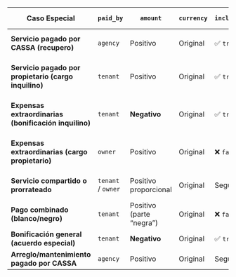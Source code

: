 | Caso Especial                                         | `paid_by`          | `amount`                 | `currency` | `included_in_collection` | `voucher_id` | `description`                                | Impacto adicional                 |
| ----------------------------------------------------- | ------------------ | ------------------------ | ---------- | ------------------------ | ------------ | -------------------------------------------- | --------------------------------- |
| **Servicio pagado por CASSA (recupero)**              | `agency`           | Positivo                 | Original   | ✅ `true`                 | NULL         | "ABSA junio 2025 (recupero)"                 | Se cobra al inquilino en COB.     |
| **Servicio pagado por propietario (cargo inquilino)** | `tenant`           | Positivo                 | Original   | ✅ `true`                 | NULL         | "Camuzzi mayo 2025 (pagado por propietario)" | Bonificación al propietario.      |
| **Expensas extraordinarias (bonificación inquilino)** | `tenant`           | **Negativo**             | Original   | ✅ `true`                 | NULL         | "Bonificación expensas extraordinarias mayo" | Cargo equivalente al propietario. |
| **Expensas extraordinarias (cargo propietario)**      | `owner`            | Positivo                 | Original   | ❌ `false`                | NULL         | "Cargo expensas extraordinarias mayo"        | Descuento en liquidación.         |
| **Servicio compartido o prorrateado**                 | `tenant` / `owner` | Positivo proporcional    | Original   | Según caso               | NULL         | "Edes proporcional mayo (50%)"               | Calculado automáticamente.        |
| **Pago combinado (blanco/negro)**                     | `tenant`           | Positivo (parte “negra”) | Original   | ❌ `false`                | NULL         | "Pago acuerdo propietario (fuera recibo)"    | Solo informativo en recibo.       |
| **Bonificación general (acuerdo especial)**           | `tenant`           | **Negativo**             | Original   | ✅ `true`                 | NULL         | "Bonificación especial julio"                | Reduce alquiler en COB.           |
| **Arreglo/mantenimiento pagado por CASSA**            | `agency`           | Positivo                 | Original   | Según caso               | NULL         | "Reparación cañería baño"                    | Se cobra según responsable.       |
